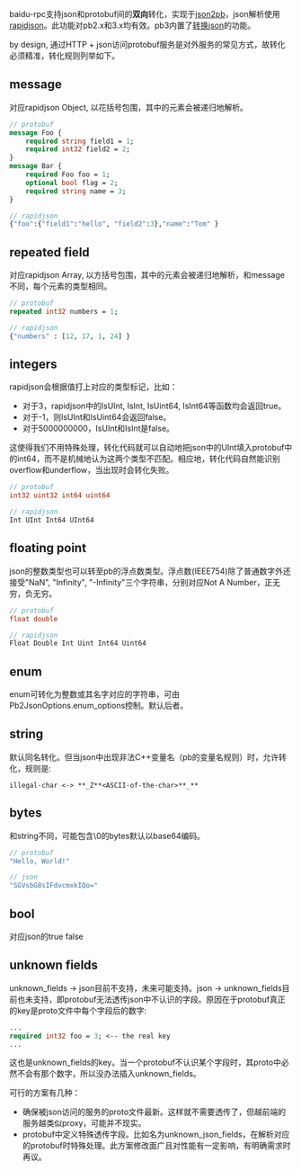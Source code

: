baidu-rpc支持json和protobuf间的**双向**转化，实现于[json2pb](http://icode.baidu.com/repo/baidu/opensource/baidu-rpc/files/master/tree/src/json2pb/)，json解析使用[rapidjson](https://github.com/miloyip/rapidjson)。此功能对pb2.x和3.x均有效。pb3内置了[转换json](https://developers.google.com/protocol-buffers/docs/proto3#json)的功能。

by design, 通过HTTP + json访问protobuf服务是对外服务的常见方式，故转化必须精准，转化规则列举如下。

## message

 对应rapidjson Object, 以花括号包围，其中的元素会被递归地解析。

```protobuf
// protobuf
message Foo {
    required string field1 = 1;
    required int32 field2 = 2;  
}
message Bar { 
    required Foo foo = 1; 
    optional bool flag = 2;
    required string name = 3;
}

// rapidjson
{"foo":{"field1":"hello", "field2":3},"name":"Tom" }
```

## repeated field

对应rapidjson Array, 以方括号包围，其中的元素会被递归地解析，和message不同，每个元素的类型相同。

```protobuf
// protobuf
repeated int32 numbers = 1;

// rapidjson
{"numbers" : [12, 17, 1, 24] }
```

## integers

rapidjson会根据值打上对应的类型标记，比如：

* 对于3，rapidjson中的IsUInt, IsInt, IsUint64, IsInt64等函数均会返回true。
* 对于-1，则IsUInt和IsUint64会返回false。
* 对于5000000000，IsUInt和IsInt是false。

这使得我们不用特殊处理，转化代码就可以自动地把json中的UInt填入protobuf中的int64，而不是机械地认为这两个类型不匹配。相应地，转化代码自然能识别overflow和underflow，当出现时会转化失败。

```protobuf
// protobuf
int32 uint32 int64 uint64

// rapidjson
Int UInt Int64 UInt64
```

## floating point

json的整数类型也可以转至pb的浮点数类型。浮点数(IEEE754)除了普通数字外还接受"NaN", "Infinity", "-Infinity"三个字符串，分别对应Not A Number，正无穷，负无穷。

```protobuf
// protobuf
float double

// rapidjson
Float Double Int Uint Int64 Uint64
```

## enum

enum可转化为整数或其名字对应的字符串，可由Pb2JsonOptions.enum_options控制。默认后者。

## string

默认同名转化。但当json中出现非法C++变量名（pb的变量名规则）时，允许转化，规则是:

`illegal-char <-> **_Z**<ASCII-of-the-char>**_**`

## bytes

和string不同，可能包含\0的bytes默认以base64编码。

```protobuf
// protobuf
"Hello, World!"

// json
"SGVsbG8sIFdvcmxkIQo="
```

## bool

对应json的true false

## unknown fields

unknown_fields → json目前不支持，未来可能支持。json → unknown_fields目前也未支持，即protobuf无法透传json中不认识的字段。原因在于protobuf真正的key是proto文件中每个字段后的数字:

```protobuf
...
required int32 foo = 3; <-- the real key
...
```

这也是unknown_fields的key。当一个protobuf不认识某个字段时，其proto中必然不会有那个数字，所以没办法插入unknown_fields。

可行的方案有几种：

- 确保被json访问的服务的proto文件最新。这样就不需要透传了，但越前端的服务越类似proxy，可能并不现实。
- protobuf中定义特殊透传字段。比如名为unknown_json_fields，在解析对应的protobuf时特殊处理。此方案修改面广且对性能有一定影响，有明确需求时再议。